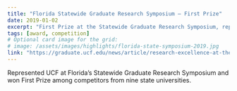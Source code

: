 ```yaml
---
title: "Florida Statewide Graduate Research Symposium — First Prize"
date: 2019-01-02
excerpt: "First Prize at the Statewide Graduate Research Symposium, representing the University of Central Florida (all 9 Florida universities)."
tags: [award, competition]
# Optional card image for the grid:
# image: /assets/images/highlights/florida-state-symposium-2019.jpg
link: "https://graduate.ucf.edu/news/article/research-excellence-at-the-state-level-2"
---
```


Represented UCF at Florida’s Statewide Graduate Research Symposium and won First Prize among competitors from nine state universities.

